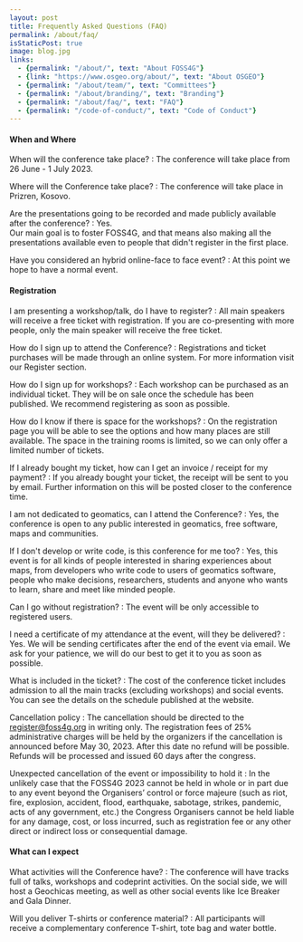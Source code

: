 ```yaml
---
layout: post
title: Frequently Asked Questions (FAQ)
permalink: /about/faq/
isStaticPost: true
image: blog.jpg
links:
  - {permalink: "/about/", text: "About FOSS4G"}
  - {link: "https://www.osgeo.org/about/", text: "About OSGEO"}
  - {permalink: "/about/team/", text: "Committees"}
  - {permalink: "/about/branding/", text: "Branding"}
  - {permalink: "/about/faq/", text: "FAQ"}
  - {permalink: "/code-of-conduct/", text: "Code of Conduct"}
---
```


#### When and Where

When will the conference take place?
: The conference will take place from 26 June - 1 July 2023.

Where will the Conference take place?
: The conference will take place in Prizren, Kosovo.

Are the presentations going to be recorded and made publicly available after the conference?
: Yes.  
Our main goal is to foster FOSS4G, and that means also making all the presentations available even to people that didn't register in the first place.

Have you considered an hybrid online-face to face event?
: At this point we hope to have a normal event.

#### Registration

I am presenting a workshop/talk, do I have to register?
: All main speakers will receive a free ticket with registration. If you are co-presenting with more people, only the main speaker will receive the free ticket.

How do I sign up to attend the Conference?
: Registrations and ticket purchases will be made through an online system. For more information visit our Register section.

How do I sign up for workshops?
: Each workshop can be purchased as an individual ticket. They will be on sale once the schedule has been published. We recommend registering as soon as possible.

How do I know if there is space for the workshops?
: On the registration page you will be able to see the options and how many places are still available. The space in the training rooms is limited, so we can only offer a limited number of tickets.

If I already bought my ticket, how can I get an invoice / receipt for my payment?
: If you already bought your ticket, the receipt will be sent to you by email. Further information on this will be posted closer to the conference time.

I am not dedicated to geomatics, can I attend the Conference?
: Yes, the conference is open to any public interested in geomatics, free software, maps and communities.

If I don't develop or write code, is this conference for me too?
: Yes, this event is for all kinds of people interested in sharing experiences about maps, from developers who write code to users of geomatics software, people who make decisions, researchers, students and anyone who wants to learn, share and meet like minded people.

Can I go without registration?
: The event will be only accessible to registered users.

I need a certificate of my attendance at the event, will they be delivered?
: Yes. We will be sending certificates after the end of the event via email. We ask for your patience, we will do our best to get it to you as soon as possible.

What is included in the ticket?
: The cost of the conference ticket includes admission to all the main tracks (excluding workshops) and social events.  
You can see the details on the schedule published at the website.

Cancellation policy
: The cancellation should be directed to the <register@foss4g.org> in writing only. The registration fees of 25% administrative charges will be held by the organizers if the cancellation is announced before May 30, 2023. After this date no refund will be possible. Refunds will be processed and issued 60 days after the congress.

Unexpected cancellation of the event or impossibility to hold it
: In the unlikely case that the FOSS4G 2023 cannot be held in whole or in part due to any event beyond the Organisers’ control or force majeure (such as riot, fire, explosion, accident, flood, earthquake, sabotage, strikes, pandemic, acts of any government, etc.) the Congress Organisers cannot be held liable for any damage, cost, or loss incurred, such as registration fee or any other direct or indirect loss or consequential damage.

#### What can I expect

What activities will the Conference have?
: The conference will have tracks full of talks, workshops and codeprint activities. On the social side, we will host a Geochicas meeting, as well as other social events like Ice Breaker and Gala Dinner.

Will you deliver T-shirts or conference material?
: All participants will receive a complementary conference T-shirt, tote bag and water bottle.
